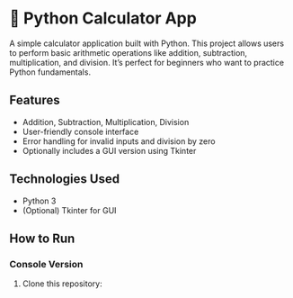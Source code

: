 # 🧮 Python Calculator App

A simple calculator application built with Python. This project allows users to perform basic arithmetic operations like addition, subtraction, multiplication, and division. It’s perfect for beginners who want to practice Python fundamentals.

## Features
- Addition, Subtraction, Multiplication, Division
- User-friendly console interface
- Error handling for invalid inputs and division by zero
- Optionally includes a GUI version using Tkinter

## Technologies Used
- Python 3
- (Optional) Tkinter for GUI

## How to Run

### Console Version
1. Clone this repository:
